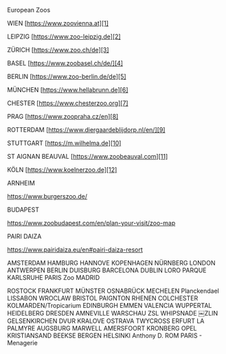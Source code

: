 European Zoos

WIEN
[https://www.zoovienna.at][1]

LEIPZIG
[https://www.zoo-leipzig.de][2]

ZÜRICH
[https://www.zoo.ch/de][3]

BASEL
[https://www.zoobasel.ch/de/][4]

BERLIN
[https://www.zoo-berlin.de/de][5]

MÜNCHEN
[https://www.hellabrunn.de][6]

CHESTER
[https://www.chesterzoo.org][7]

PRAG
[https://www.zoopraha.cz/en][8]

ROTTERDAM
[https://www.diergaardeblijdorp.nl/en/][9]

STUTTGART
[https://m.wilhelma.de][10]

ST AIGNAN BEAUVAL
[https://www.zoobeauval.com][11]

KÖLN
[https://www.koelnerzoo.de][12]

ARNHEIM

https://www.burgerszoo.de/

BUDAPEST

https://www.zoobudapest.com/en/plan-your-visit/zoo-map

PAIRI DAIZA

https://www.pairidaiza.eu/en#pairi-daiza-resort



AMSTERDAM
HAMBURG
HANNOVE
KOPENHAGEN
NÜRNBERG
LONDON
ANTWERPEN
BERLIN
DUISBURG
BARCELONA
DUBLIN
LORO PARQUE
KARLSRUHE
PARIS Zoo
MADRID


ROSTOCK
FRANKFURT
MÜNSTER
OSNABRÜCK 
MECHELEN Planckendael 
LISSABON
WROCLAW
BRISTOL
PAIGNTON
RHENEN
COLCHESTER
KOLMARDEN/Tropicarium 
EDINBURGH
EMMEN 
VALENCIA 
WUPPERTAL 
HEIDELBERG 
DRESDEN 
AMNEVILLE 
WARSCHAU
ZSL WHIPSNADE ￼ZLIN 
GELSENKIRCHEN 
DVUR KRALOVE OSTRAVA TWYCROSS ERFURT
LA PALMYRE
AUGSBURG
MARWELL
AMERSFOORT
KRONBERG OPEL KRISTIANSAND
BEEKSE BERGEN
HELSINKI Anthony D. ROM
PARIS - Menagerie

[1]:	https://www.zoovienna.at
[2]:	https://www.zoo-leipzig.de
[3]:	https://www.zoo.ch/de
[4]:	https://www.zoobasel.ch/de/
[5]:	https://www.zoo-berlin.de/de
[6]:	https://www.hellabrunn.de
[7]:	https://www.chesterzoo.org
[8]:	https://www.zoopraha.cz/en
[9]:	https://www.diergaardeblijdorp.nl/en/
[10]:	https://m.wilhelma.de
[11]:	https://www.zoobeauval.com
[12]:	https://www.koelnerzoo.de
